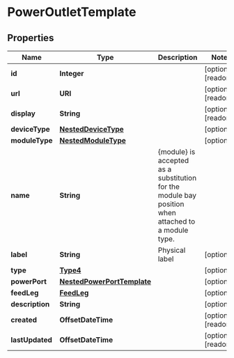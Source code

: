 

# PowerOutletTemplate


## Properties

| Name | Type | Description | Notes |
|------------ | ------------- | ------------- | -------------|
|**id** | **Integer** |  |  [optional] [readonly] |
|**url** | **URI** |  |  [optional] [readonly] |
|**display** | **String** |  |  [optional] [readonly] |
|**deviceType** | [**NestedDeviceType**](NestedDeviceType.md) |  |  [optional] |
|**moduleType** | [**NestedModuleType**](NestedModuleType.md) |  |  [optional] |
|**name** | **String** |  {module} is accepted as a substitution for the module bay position when attached to a module type.  |  |
|**label** | **String** | Physical label |  [optional] |
|**type** | [**Type4**](Type4.md) |  |  [optional] |
|**powerPort** | [**NestedPowerPortTemplate**](NestedPowerPortTemplate.md) |  |  [optional] |
|**feedLeg** | [**FeedLeg**](FeedLeg.md) |  |  [optional] |
|**description** | **String** |  |  [optional] |
|**created** | **OffsetDateTime** |  |  [optional] [readonly] |
|**lastUpdated** | **OffsetDateTime** |  |  [optional] [readonly] |



